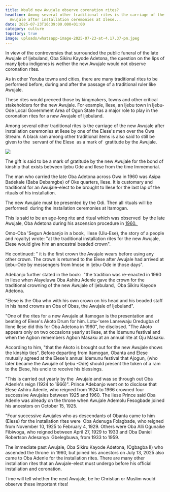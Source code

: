 ```yaml
---
title: Would new Awujale observe coronation rites?
headline: Among several other traditional rites is the carriage of the new
  Awujale after installation ceremonies at Ilese...
date: 2025-07-23T16:39:00.000+01:00
category: culture
topstory: true
image: uploads/whatsapp-image-2025-07-23-at-4.17.37-pm.jpeg
---
```

In view of the controversies that surrounded the public funeral of the late Awujale of Ijebuland, Oba Sikiru Kayode Adetona, the question on the lips of many Ijebu indigenes is wether the new Awujale would not observe coronation rites.


As in other Yoruba towns and cities, there are many traditional rites to be performed before, during and after the passage of a traditional ruler like Awujale.


These rites would preceed those by kingmakers, towns and other critical stakeholders for the new Awujale.
For example, Ilese, an Ijebu town in Ijebu-Ode Local Government Area of Ogun State has a major role to play in the coronation rites for a new Awujale of Ijebuland. 


Among several other traditional rites is the carriage of the new Awujale after installation ceremonies at Ilese by one of the Elese's men over the Owa Stream.
A black ram among other traditional items is also said to still be given to the  servant of the Elese  as a mark of  gratitude by the Awujale.



![](https://www.thegatewaypeople.com/uploads/whatsapp-image-2025-07-23-at-4.32.56-pm.jpeg)


The gift is said to be a mark of gratitude by the new Awujale for the bond of kinship that exists between Ijebu Ode and Ilese from the time Immemorial.


The man who carried the late Oba Adetona across Owa in 1960 was Asipa Badekale (Baba Debamgbe) of Oke quarters, Ilese.
It is customary and traditional for an Awujale-elect to be brought to Ilese for the last lap of the rituals of his installation.


The new Awujale must be presented by the Odi. Then all rituals will be performed  during the installation ceremonies at Itamogan.


This is said to be an age-long rite and ritual which was observed  by the late Awujale, Oba Adetona during his ascension procedure in [1960. ](http://1960.lt/)

[](http://1960.lt/)
Omo-Oba 'Segun Adebanjo in a book,  Ilese (Ulu-Ese), the story of a people and royalty) wrote: "at the traditional installation rites for the new Awujale,  Elese would give him an ancestral beaded crown".


He continued: " it is the first crown the Awujale wears before using any other crown. The crown is returned to the Elese after Awujale had arrived at Ijebu-Ode by messengers from Imose in Ijebu-Ode in those days".


Adebanjo further stated in the book:  "the tradition was re-enacted in 1960 in Ilese when Alayeluwa Oba Ashiru Adenle gave the crown for the traditional crowning of the new Awujale of Ijebuland,  Oba Sikiru Kayode Adetona.


"Elese is the Oba who with his own crown on his head and his beaded staff in his hand crowns an Oba of Obas, the Awujale of Ijebuland".


"One of the rites for a new Awujale at Itamogan is the presentation and beating of Elese's Akoto Drum for him. Lotu-'sere Lanrewaju Oredugba of Ilone Ilese did this for Oba Adetona in 1960", he disclosed.
"The Akoto appears only on two occasions yearly at Ilese, at the Idemunu festival and when the Agbon remembers Agbon Masaku at an annual rite at Oju Masaku.


According to him, "that the Akoto is brought out for the new Awujale shows the kinship ties".
Before departing from Itamogan, Obanta and Elese mutually agreed at the Elese's annual Idemunu festival that Ajogun, (who later became the Awujale of Ijebu -Ode) should present the token of a ram to the Elese, his uncle to receive his blessings. 


"This is carried out yearly by the  Awujale and was so through out Oba Adenle's reign (1924 to 1966)".
Prince Adebanjo went on to disclose that Elese Ashiru Adenle, who reigned from 1924 to 1966 crowned four successive Awujales between 1925 and 1960.
The Ilese Prince said Oba Adenle was already on the throne when Awujale Ademolu Fesogbade joined his ancestors on October 15, 1925.


"Four successive Awujales who as descendants of Obanta came to him (Elese) for the installation rites were  Oba Adenuga Folagbade, who reigned from November 10, 1925 to February 4, 1929.
Others were Oba Alli Ogunaike Fibiwoga, who reigned between April 27, 1929 to 1933 and Oba Daniel Robertson Adesanya  Gbelegbuwa, from 1933 to 1959. 


The immediate past Awujale, Oba Sikiru Kayode Adetona, (Ogbagba II) who ascended the throne  in 1960, but joined his ancestors on July 13, 2025 also came to Oba Adenle for the installation rites.
There are many other installation rites that an Awujale-elect must undergo before his official installation and coronation.


Time will tell whether the next Awujale, be he Christian or Muslim would observe these important rites!
